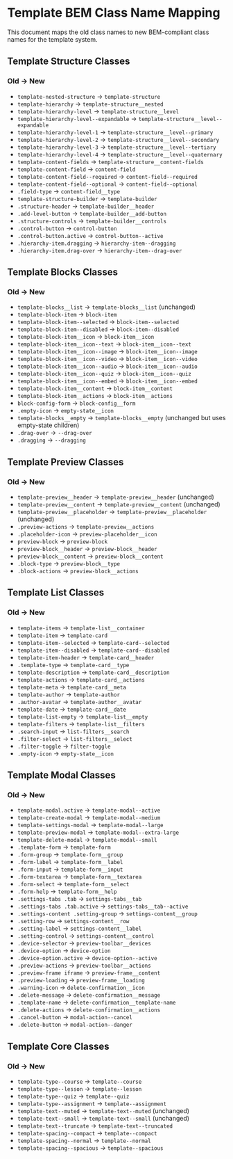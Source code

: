# Template BEM Class Name Mapping

This document maps the old class names to new BEM-compliant class names for the template system.

## Template Structure Classes

### Old → New
- `template-nested-structure` → `template-structure`
- `template-hierarchy` → `template-structure__nested`
- `template-hierarchy-level` → `template-structure__level`
- `template-hierarchy-level--expandable` → `template-structure__level--expandable`
- `template-hierarchy-level-1` → `template-structure__level--primary`
- `template-hierarchy-level-2` → `template-structure__level--secondary`
- `template-hierarchy-level-3` → `template-structure__level--tertiary`
- `template-hierarchy-level-4` → `template-structure__level--quaternary`
- `template-content-fields` → `template-structure__content-fields`
- `template-content-field` → `content-field`
- `template-content-field--required` → `content-field--required`
- `template-content-field--optional` → `content-field--optional`
- `.field-type` → `content-field__type`
- `template-structure-builder` → `template-builder`
- `.structure-header` → `template-builder__header`
- `.add-level-button` → `template-builder__add-button`
- `.structure-controls` → `template-builder__controls`
- `.control-button` → `control-button`
- `.control-button.active` → `control-button--active`
- `.hierarchy-item.dragging` → `hierarchy-item--dragging`
- `.hierarchy-item.drag-over` → `hierarchy-item--drag-over`

## Template Blocks Classes

### Old → New
- `template-blocks__list` → `template-blocks__list` (unchanged)
- `template-block-item` → `block-item`
- `template-block-item--selected` → `block-item--selected`
- `template-block-item--disabled` → `block-item--disabled`
- `template-block-item__icon` → `block-item__icon`
- `template-block-item__icon--text` → `block-item__icon--text`
- `template-block-item__icon--image` → `block-item__icon--image`
- `template-block-item__icon--video` → `block-item__icon--video`
- `template-block-item__icon--audio` → `block-item__icon--audio`
- `template-block-item__icon--quiz` → `block-item__icon--quiz`
- `template-block-item__icon--embed` → `block-item__icon--embed`
- `template-block-item__content` → `block-item__content`
- `template-block-item__actions` → `block-item__actions`
- `block-config-form` → `block-config__form`
- `.empty-icon` → `empty-state__icon`
- `template-blocks__empty` → `template-blocks__empty` (unchanged but uses empty-state children)
- `.drag-over` → `--drag-over`
- `.dragging` → `--dragging`

## Template Preview Classes

### Old → New
- `template-preview__header` → `template-preview__header` (unchanged)
- `template-preview__content` → `template-preview__content` (unchanged)
- `template-preview__placeholder` → `template-preview__placeholder` (unchanged)
- `.preview-actions` → `template-preview__actions`
- `.placeholder-icon` → `preview-placeholder__icon`
- `preview-block` → `preview-block`
- `preview-block__header` → `preview-block__header`
- `preview-block__content` → `preview-block__content`
- `.block-type` → `preview-block__type`
- `.block-actions` → `preview-block__actions`

## Template List Classes

### Old → New
- `template-items` → `template-list__container`
- `template-item` → `template-card`
- `template-item--selected` → `template-card--selected`
- `template-item--disabled` → `template-card--disabled`
- `template-item-header` → `template-card__header`
- `.template-type` → `template-card__type`
- `template-description` → `template-card__description`
- `template-actions` → `template-card__actions`
- `template-meta` → `template-card__meta`
- `template-author` → `template-author`
- `.author-avatar` → `template-author__avatar`
- `template-date` → `template-card__date`
- `template-list-empty` → `template-list__empty`
- `template-filters` → `template-list__filters`
- `.search-input` → `list-filters__search`
- `.filter-select` → `list-filters__select`
- `.filter-toggle` → `filter-toggle`
- `.empty-icon` → `empty-state__icon`

## Template Modal Classes

### Old → New
- `template-modal.active` → `template-modal--active`
- `template-create-modal` → `template-modal--medium`
- `template-settings-modal` → `template-modal--large`
- `template-preview-modal` → `template-modal--extra-large`
- `template-delete-modal` → `template-modal--small`
- `.template-form` → `template-form`
- `.form-group` → `template-form__group`
- `.form-label` → `template-form__label`
- `.form-input` → `template-form__input`
- `.form-textarea` → `template-form__textarea`
- `.form-select` → `template-form__select`
- `.form-help` → `template-form__help`
- `.settings-tabs .tab` → `settings-tabs__tab`
- `.settings-tabs .tab.active` → `settings-tabs__tab--active`
- `.settings-content .setting-group` → `settings-content__group`
- `.setting-row` → `settings-content__row`
- `.setting-label` → `settings-content__label`
- `.setting-control` → `settings-content__control`
- `.device-selector` → `preview-toolbar__devices`
- `.device-option` → `device-option`
- `.device-option.active` → `device-option--active`
- `.preview-actions` → `preview-toolbar__actions`
- `.preview-frame iframe` → `preview-frame__content`
- `.preview-loading` → `preview-frame__loading`
- `.warning-icon` → `delete-confirmation__icon`
- `.delete-message` → `delete-confirmation__message`
- `.template-name` → `delete-confirmation__template-name`
- `.delete-actions` → `delete-confirmation__actions`
- `.cancel-button` → `modal-action--cancel`
- `.delete-button` → `modal-action--danger`

## Template Core Classes

### Old → New
- `template-type--course` → `template--course`
- `template-type--lesson` → `template--lesson`
- `template-type--quiz` → `template--quiz`
- `template-type--assignment` → `template--assignment`
- `template-text--muted` → `template-text--muted` (unchanged)
- `template-text--small` → `template-text--small` (unchanged)
- `template-text--truncate` → `template-text--truncated`
- `template-spacing--compact` → `template--compact`
- `template-spacing--normal` → `template--normal`
- `template-spacing--spacious` → `template--spacious`
